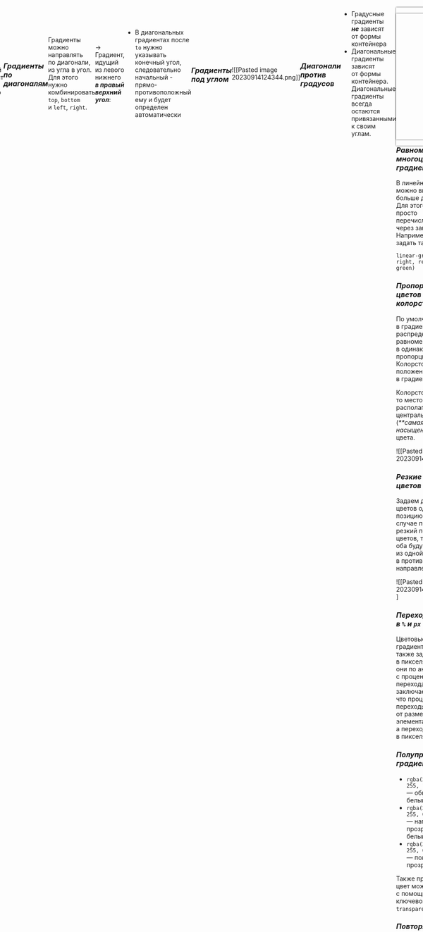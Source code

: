 По умолчанию градиент идет сверху вниз

```
background-image: linear-gradient(yellow, green);
```

### _Направление градиента_

Направления: `top`, `bottom`, `left`, `right`.

Направление градиента располагается перед списком цветов и включает в себя частицу `to`
Она была добавлена в синтаксис для улучшения читабельности и наглядности:

-> Жёлто-зелёный градиент слева направо

```
background-image: linear-gradient(to right, yellow, green);
```

### _Градиенты по диагоналям_

Градиенты можно направлять по диагонали, из угла в угол.
Для этого нужно комбинировать `top`, `bottom` и `left`, `right`.

-> Градиент, идущий из левого нижнего **_в правый верхний угол_**:

```
background-image: linear-gradient(to right top, yellow, green);
```

- В диагональных градиентах после `to` нужно указывать конечный угол, следовательно начальный - прямо-противоположный ему и будет определен автоматически

### _Градиенты под углом_

```
background-image: linear-gradient(90deg, yellow, green);
background-image: linear-gradient(-135deg, yellow, green);
```

![[Pasted image 20230914124344.png]]

```
.leaf-top-left {
  background-image: linear-gradient(135deg, #ff0000, #000000);
}
.leaf-top-right {
  background-image: linear-gradient(225deg, #00ff00, #000000);
}
.leaf-bottom-right {
  background-image: linear-gradient(315deg, #ffff00, #000000);
}
.leaf-bottom-left {
  background-image: linear-gradient(45deg, #ff00ff, #000000);
}
```

### _Диагонали против градусов_

- Градусные градиенты **_не_** зависят от формы контейнера
- Диагональные градиенты зависят от формы контейнера. Диагональные градиенты всегда остаются привязанными к своим углам.

```
													диагональный | градусный градиент
											(из угла в угол) | (не зависит от высоты контейнера)
```

<div class="content" style="margin: auto; width: 350px;">
  <div class="gradient gradient-diagonal" style="width: 150px;
    height: 150px;
    box-shadow: 0 0 3px #333333; float: left;
    height: 300px;
    
    background-image: linear-gradient(to top right, #ff0000, #ffff00, #ff0000); 
  "></div>
  <div class="gradient gradient-degrees" style=" width: 150px;
    height: 150px;
    box-shadow: 0 0 3px #333333;  float: right;
    height: 300px;
    
    background-image: linear-gradient(45deg, #ff0000, #ffff00, #ff0000);
  "></div>
</div>

### _Равномерный многоцветный градиент_

В линейный градиент можно включать больше двух цветов. Для этого цвета просто перечисляются через запятую. Например, если задать такой CSS:

```
linear-gradient(to right, red, yellow, green)
```

### _Пропорции цветов и колорстопы_

По умолчанию цвета в градиентах распределяются равномерно, в одинаковых пропорциях.
Колорстоп указывает положение цвета в градиенте.

Колорстоп задаёт то место, где будет располагаться центральная (_\*\*самая насыщенная_\*\*) часть цвета.

![[Pasted image 20230914131911.png]]

### _Резкие переходы цветов_

Задаем для соседних цветов одну и ту же позицию.
В таком случае получится резкий переход цветов, так как они оба будут «вытекать» из одной точки в противоположных направлениях.

![[Pasted image 20230914132357.png]]

### _Переходы цветов в `%` и `px`_

Цветовые переходы градиента можно также задавать в пикселях. Работают они по аналогии с процентными переходами.
Отличие заключается в том, что процентные переходы зависят от размера элемента, а переходы в пикселях — нет.

### _Полупрозрачные градиенты_

- `rgba(255, 255, 255, 1)` — обычный белый цвет.
- `rgba(255, 255, 255, 0.5)` — наполовину прозрачный белый.
- `rgba(255, 255, 255, 0)` — полностью прозрачный цвет.

Также прозрачный цвет можно задать с помощью ключевого слова `transparent`.

### _Повторяющийся линейный градиент в `px`_

Помимо обычных градиентов существуют и повторяющиеся.
Их синтаксис полностью совпадает с синтаксисом обычных, только вместо `linear-gradient` пишется `repeating-linear-gradient`.

```
background: repeating-linear-gradient(
  to right,
  #FF5733,
  #FF5733 30px,
  #337DFF 30px,
  #337DFF 60px
);
/=/ Градиент двигается по горизонтали и повторяться каждые 30 пикселей
```

<body style=" 
						display: flex;
            justify-content: center;
            align-items: center;
            height: 100vh;
            margin: 0;">
    <div class="gradient-background" style="
    width: 300px;
		height: 200px;
     background: repeating-linear-gradient(to right, #FAD02E, #FAD02E 30px, #6BCDFF 30px, #6BCDFF 60px);
    ">
    </div>
</body>

Есть несколько тонкостей, которые нужно знать про повторяющиеся градиенты:

1. Размер фрагмента определяется по последнему колорстопу. 
   Чтобы повторение было видно, последний колорстоп должен быть меньше, чем размер элемента с градиентом.
2. Если первый и последний цвета градиента различаются, то будут видны резкие границы между повторяющимися фрагментами. 
   Чтобы от них избавиться, нужно задавать одинаковый первый и последний цвета.
3. Колорстопы в повторяющихся градиентах обычно задают в `px`, но можно использовать и проценты.

### _Множество градиентов_

CSS-градиенты — это особые фоновые изображения, и на них действуют все свойства для управления фонами: `background-position`, `background-size`, `background-repeat`.

В CSS можно задавать элементу сразу несколько фоновых картинок, перечисляя их через запятую:

```
background-image:
  url('img1.png'),
  url('img2.png'),
  url('img3.png');
```

Точно так же вместо картинок можно использовать градиенты:

```
 background-image:
    linear-gradient(135deg, white 25%, transparent 25%),
    linear-gradient(225deg, white 25%, transparent 25%),
    linear-gradient(45deg, white 25%, transparent 25%),
    linear-gradient(315deg, white 25%, transparent 25%);
```

### _`background-size` градиента_

В отличие от обычных изображений градиенты не имеют «собственного» размера, и их размер равен размеру элемента, в фоне которого они расположены.
Конечно, такое поведение не подходит для построения орнаментов.

<div class="pattern" style=' width: 200px;
  height: 200px;
  background-color: #333333;
  background-image:
    linear-gradient(135deg, white 25%, transparent 25%),
    linear-gradient(225deg, white 25%, transparent 25%),
    linear-gradient(45deg, white 25%, transparent 25%),
    linear-gradient(315deg, white 25%, transparent 25%);
  box-shadow: 1px 1px 3px #333333;'></div>

К счастью, мы можем задать размер для градиента с помощью свойства `background-size`.

```
background-size: 100px 200px;
```

Такая запись задаст _всем_ фоновым изображениям ширину `100px` и высоту `200px`.

<div class="pattern" style=' width: 200px;
  height: 200px;
  background-color: #333333;
  background-image:
    linear-gradient(135deg, white 25%, transparent 25%),
    linear-gradient(225deg, white 25%, transparent 25%),
    linear-gradient(45deg, white 25%, transparent 25%),
    linear-gradient(315deg, white 25%, transparent 25%);
    background-size: 100px 100px;
  box-shadow: 1px 1px 3px #333333;'></div>

### _Размер фона для каждого градиента_

```
 background-image:
    linear-gradient(135deg, white 25%, transparent 25%),
    linear-gradient(225deg, white 25%, transparent 25%),
    linear-gradient(45deg, white 25%, transparent 25%),
    linear-gradient(315deg, white 25%, transparent 25%);
```

```
background-size:
  100px 200px,
  200px 300px,
  300px 400px;
```
